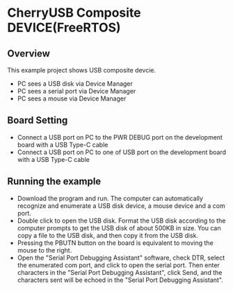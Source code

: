 # CherryUSB Composite DEVICE(FreeRTOS)

## Overview

This example project shows USB composite devcie.

- PC sees a USB disk via Device Manager
- PC sees a serial port via Device Manager
- PC sees a mouse via Device Manager

## Board Setting

- Connect a USB port on PC to the PWR DEBUG port on the development board with a USB Type-C cable
- Connect a USB port on PC to one of USB port on the development board with a USB Type-C cable

## Running the example

- Download the program and run. The computer can automatically recognize and enumerate a USB disk device, a mouse device and a com port.
- Double click to open the USB disk. Format the USB disk according to the computer prompts to get the USB disk of about 500KB in size. You can copy a file to the USB disk, and then copy it from the USB disk.
- Pressing the PBUTN button on the board is equivalent to moving the mouse to the right.
- Open the "Serial Port Debugging Assistant" software, check DTR, select the enumerated com port, and click to open the serial port. Then enter characters in the "Serial Port Debugging Assistant", click Send, and the characters sent will be echoed in the "Serial Port Debugging Assistant".
